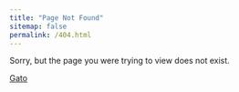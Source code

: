 ```yaml
---
title: "Page Not Found"
sitemap: false
permalink: /404.html
---
```


Sorry, but the page you were trying to view does not exist.

[Gato](/images/gato.jpg)
